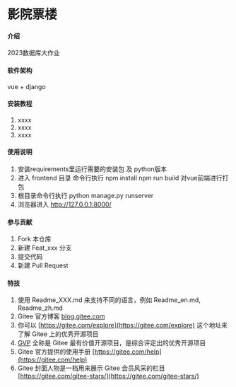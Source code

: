# 影院票楼

#### 介绍
2023数据库大作业

#### 软件架构
vue + django


#### 安装教程

1.  xxxx
2.  xxxx
3.  xxxx

#### 使用说明

1.  安装requirements里运行需要的安装包 及 python版本
2.  进入 frontend 目录 命令行执行 npm install  npm run build 对vue前端进行打包
3.  根目录命令行执行 python manage.py runserver
4.  浏览器进入 http://127.0.0.1:8000/ 

#### 参与贡献

1.  Fork 本仓库
2.  新建 Feat_xxx 分支
3.  提交代码
4.  新建 Pull Request


#### 特技

1.  使用 Readme\_XXX.md 来支持不同的语言，例如 Readme\_en.md, Readme\_zh.md
2.  Gitee 官方博客 [blog.gitee.com](https://blog.gitee.com)
3.  你可以 [https://gitee.com/explore](https://gitee.com/explore) 这个地址来了解 Gitee 上的优秀开源项目
4.  [GVP](https://gitee.com/gvp) 全称是 Gitee 最有价值开源项目，是综合评定出的优秀开源项目
5.  Gitee 官方提供的使用手册 [https://gitee.com/help](https://gitee.com/help)
6.  Gitee 封面人物是一档用来展示 Gitee 会员风采的栏目 [https://gitee.com/gitee-stars/](https://gitee.com/gitee-stars/)
